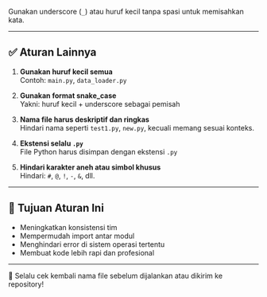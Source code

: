 
Gunakan underscore (`_`) atau huruf kecil tanpa spasi untuk memisahkan kata.

---

## ✅ Aturan Lainnya

1. **Gunakan huruf kecil semua**  
   Contoh: `main.py`, `data_loader.py`

2. **Gunakan format snake_case**  
   Yakni: huruf kecil + underscore sebagai pemisah

3. **Nama file harus deskriptif dan ringkas**  
   Hindari nama seperti `test1.py`, `new.py`, kecuali memang sesuai konteks.

4. **Ekstensi selalu `.py`**  
   File Python harus disimpan dengan ekstensi `.py`

5. **Hindari karakter aneh atau simbol khusus**  
   Hindari: `#`, `@`, `!`, `-`, `&`, dll.

---

## 🎯 Tujuan Aturan Ini

- Meningkatkan konsistensi tim
- Mempermudah import antar modul
- Menghindari error di sistem operasi tertentu
- Membuat kode lebih rapi dan profesional

---

🚀 Selalu cek kembali nama file sebelum dijalankan atau dikirim ke repository!
